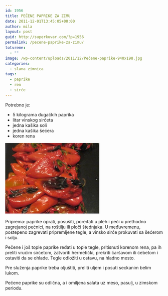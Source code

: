 ```yaml
---
id: 1956
title: PEČENE PAPRIKE ZA ZIMU
date: 2011-12-01T13:45:05+00:00
author: mila
layout: post
guid: http://superkuvar.com/?p=1956
permalink: /pecene-paprike-za-zimu/
totvreme:
  - ""
image: /wp-content/uploads/2011/12/Pečene-paprike-940x198.jpg
categories:
  - slana zimnica
tags:
  - paprike
  - ren
  - sirće
---
```

Potrebno je:

  * 5 kilograma dugačkih paprika
  * litar vinskog sirćeta
  * jedna kašika soli
  * jedna kašika šećera
  * koren rena

<img class="alignnone size-medium wp-image-4159" title="Pečene paprike" src="/wp-content/uploads/2011/12/Pečene-paprike-300x225.jpg" alt="" width="300" height="225" /> 

Priprema: paprike oprati, posušiti, poređati u pleh i peći u prethodno zagrejanoj pećnici, na roštilju ili ploči štednjaka. U međuvremenu, postepeno zagrevati pripremljene tegle, a vinsko sirće prokuvati sa šećerom i solju.

Pečene i još tople paprike ređati u tople tegle, pritisnuti korenom rena, pa ih preliti vrućim sirćetom, zatvoriti hermetički, prekriti čaršavom ili ćebetom i ostaviti da se ohlade. Tegle odložiti u ostavu, na hladno mesto.

Pre služenja paprike treba oljuštiti, preliti uljem i posuti seckanim belim lukom.

Pečene paprike su odlična, a i omiljena salata uz meso, pasulj, u zimskom periodu.